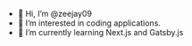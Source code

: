 - 👋 Hi, I’m @zeejay09
- 👀 I’m interested in coding applications.
- 🌱 I’m currently learning Next.js and Gatsby.js

<!---
zeejay09/zeejay09 is a ✨ special ✨ repository because its `README.md` (this file) appears on your GitHub profile.
You can click the Preview link to take a look at your changes.
--->
